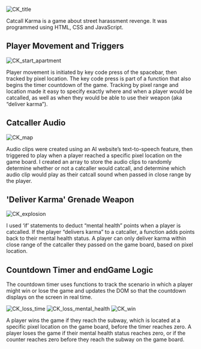 ![CK_title](https://user-images.githubusercontent.com/2974287/160070860-16a8a86e-9acf-46cb-8d81-286bad957d97.jpeg)

Catcall Karma is a game about street harassment revenge. It was programmed using HTML, CSS and JavaScript.

## Player Movement and Triggers
![CK_start_apartment](https://user-images.githubusercontent.com/2974287/160070901-1152bd90-869c-48f3-b984-930e4933d350.jpeg)

Player movement is initiated by key code press of the spacebar, then tracked by pixel location. The key code press is part of a function that also begins the timer countdown of the game. Tracking by pixel range and location made it easy to specify exactly where and when a player would be catcalled, as well as when they would be able to use their weapon (aka “deliver karma”). 

## Catcaller Audio
![CK_map](https://user-images.githubusercontent.com/2974287/160070952-ce1d892d-07ba-4a5e-adde-c39b1dc54643.jpg)

Audio clips were created using an AI website’s text-to-speech feature, then triggered to play when a player reached a specific pixel location on the game board. I created an array to store the audio clips to randomly determine whether or not a catcaller would catcall, and determine which audio clip would play as their catcall sound when passed in close range by the player. 

## 'Deliver Karma' Grenade Weapon
![CK_explosion](https://user-images.githubusercontent.com/2974287/160070972-6a99b457-e9a7-4810-8200-4a1099cdaded.jpeg)

I used ‘if’ statements to deduct “mental health” points when a player is catcalled. If the player “delivers karma” to a catcaller, a function adds points back to their mental health status. A player can only deliver karma within close range of the catcaller they passed on the game board, based on pixel location.

## Countdown Timer and endGame Logic
The countdown timer uses functions to track the scenario in which a player might win or lose the game and updates the DOM so that the countdown displays on the screen in real time. 

![CK_loss_time](https://user-images.githubusercontent.com/2974287/160070993-db147df7-2a91-4192-8c5d-fb595f7b609f.jpeg)
![CK_loss_mental_health](https://user-images.githubusercontent.com/2974287/160071002-5ce23e1c-5d82-41ac-9ef2-0bd9d3de78f6.jpeg)
![CK_win](https://user-images.githubusercontent.com/2974287/160071011-c1b06d37-f983-40a3-ab18-efb1a80fe324.jpeg)

A player wins the game if they reach the subway, which is located at a specific pixel location on the game board, before the timer reaches zero. A player loses the game if their mental health status reaches zero, or if the counter reaches zero before they reach the subway on the game board.
